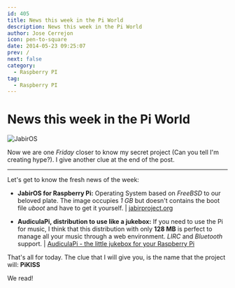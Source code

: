```yaml
---
id: 405
title: News this week in the Pi World
description: News this week in the Pi World
author: Jose Cerrejon
icon: pen-to-square
date: 2014-05-23 09:25:07
prev: /
next: false
category:
  - Raspberry PI
tag:
  - Raspberry PI
---
```


# News this week in the Pi World

![JabirOS](/images/2014/05/JabirOS-for-Raspberry-Pi.png)

Now we are one *Friday* closer to know my secret project (Can you tell I'm creating hype?). I give another clue at the end of the post.

- - -
Let's get to know the fresh news of the week:

* **JabirOS for Raspberry Pi:** Operating System based on *FreeBSD* to our beloved plate. The image occupies *1 GB* but doesn't contains the boot file *uboot* and have to get it yourself. | [jabirproject.org](http://jabirproject.org/embedded/jabiros-for-raspberry-pi)

* **AudiculaPi, distribution to use like a jukebox:** If you need to use the Pi for music, I think that this distribution with only **128 MB** is perfect to manage all your music through a web environment. *LIRC* and *Bluetooth* support. | [AudiculaPi - the little jukebox for your Raspberry Pi](http://sourceforge.net/projects/audiculapi/files/?source=navbar)


That's all for today. The clue that I will give you, is the name that the project will: **PiKISS**

We read!